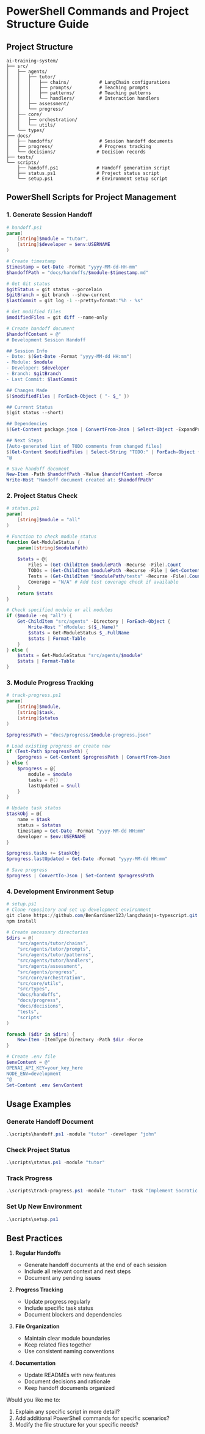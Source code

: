 # PowerShell Commands and Project Structure Guide

## Project Structure
```
ai-training-system/
├── src/
│   ├── agents/
│   │   ├── tutor/
│   │   │   ├── chains/           # LangChain configurations
│   │   │   ├── prompts/          # Teaching prompts
│   │   │   ├── patterns/         # Teaching patterns
│   │   │   └── handlers/         # Interaction handlers
│   │   ├── assessment/
│   │   └── progress/
│   ├── core/
│   │   ├── orchestration/
│   │   └── utils/
│   └── types/
├── docs/
│   ├── handoffs/                 # Session handoff documents
│   ├── progress/                 # Progress tracking
│   └── decisions/               # Decision records
├── tests/
└── scripts/
    ├── handoff.ps1              # Handoff generation script
    ├── status.ps1               # Project status script
    └── setup.ps1                # Environment setup script
```

## PowerShell Scripts for Project Management

### 1. Generate Session Handoff
```powershell
# handoff.ps1
param(
    [string]$module = "tutor",
    [string]$developer = $env:USERNAME
)

# Create timestamp
$timestamp = Get-Date -Format "yyyy-MM-dd-HH-mm"
$handoffPath = "docs/handoffs/$module-$timestamp.md"

# Get Git status
$gitStatus = git status --porcelain
$gitBranch = git branch --show-current
$lastCommit = git log -1 --pretty=format:"%h - %s"

# Get modified files
$modifiedFiles = git diff --name-only

# Create handoff document
$handoffContent = @"
# Development Session Handoff

## Session Info
- Date: $(Get-Date -Format "yyyy-MM-dd HH:mm")
- Module: $module
- Developer: $developer
- Branch: $gitBranch
- Last Commit: $lastCommit

## Changes Made
$($modifiedFiles | ForEach-Object { "- $_" })

## Current Status
$(git status --short)

## Dependencies
$(Get-Content package.json | ConvertFrom-Json | Select-Object -ExpandProperty dependencies | ConvertTo-Json)

## Next Steps
[Auto-generated list of TODO comments from changed files]
$(Get-Content $modifiedFiles | Select-String "TODO:" | ForEach-Object { "- $_" })
"@

# Save handoff document
New-Item -Path $handoffPath -Value $handoffContent -Force
Write-Host "Handoff document created at: $handoffPath"
```

### 2. Project Status Check
```powershell
# status.ps1
param(
    [string]$module = "all"
)

# Function to check module status
function Get-ModuleStatus {
    param([string]$modulePath)
    
    $stats = @{
        Files = (Get-ChildItem $modulePath -Recurse -File).Count
        TODOs = (Get-ChildItem $modulePath -Recurse -File | Get-Content | Select-String "TODO:").Count
        Tests = (Get-ChildItem "$modulePath/tests" -Recurse -File).Count
        Coverage = "N/A" # Add test coverage check if available
    }
    return $stats
}

# Check specified module or all modules
if ($module -eq "all") {
    Get-ChildItem "src/agents" -Directory | ForEach-Object {
        Write-Host "`nModule: $($_.Name)"
        $stats = Get-ModuleStatus $_.FullName
        $stats | Format-Table
    }
} else {
    $stats = Get-ModuleStatus "src/agents/$module"
    $stats | Format-Table
}
```

### 3. Module Progress Tracking
```powershell
# track-progress.ps1
param(
    [string]$module,
    [string]$task,
    [string]$status
)

$progressPath = "docs/progress/$module-progress.json"

# Load existing progress or create new
if (Test-Path $progressPath) {
    $progress = Get-Content $progressPath | ConvertFrom-Json
} else {
    $progress = @{
        module = $module
        tasks = @()
        lastUpdated = $null
    }
}

# Update task status
$taskObj = @{
    name = $task
    status = $status
    timestamp = Get-Date -Format "yyyy-MM-dd HH:mm"
    developer = $env:USERNAME
}

$progress.tasks += $taskObj
$progress.lastUpdated = Get-Date -Format "yyyy-MM-dd HH:mm"

# Save progress
$progress | ConvertTo-Json | Set-Content $progressPath
```

### 4. Development Environment Setup
```powershell
# setup.ps1
# Clone repository and set up development environment
git clone https://github.com/BenGardiner123/langchainjs-typescript.git .
npm install

# Create necessary directories
$dirs = @(
    "src/agents/tutor/chains",
    "src/agents/tutor/prompts",
    "src/agents/tutor/patterns",
    "src/agents/tutor/handlers",
    "src/agents/assessment",
    "src/agents/progress",
    "src/core/orchestration",
    "src/core/utils",
    "src/types",
    "docs/handoffs",
    "docs/progress",
    "docs/decisions",
    "tests",
    "scripts"
)

foreach ($dir in $dirs) {
    New-Item -ItemType Directory -Path $dir -Force
}

# Create .env file
$envContent = @"
OPENAI_API_KEY=your_key_here
NODE_ENV=development
"@
Set-Content .env $envContent
```

## Usage Examples

### Generate Handoff Document
```powershell
.\scripts\handoff.ps1 -module "tutor" -developer "john"
```

### Check Project Status
```powershell
.\scripts\status.ps1 -module "tutor"
```

### Track Progress
```powershell
.\scripts\track-progress.ps1 -module "tutor" -task "Implement Socratic questioning" -status "in-progress"
```

### Set Up New Environment
```powershell
.\scripts\setup.ps1
```

## Best Practices

1. **Regular Handoffs**
   - Generate handoff documents at the end of each session
   - Include all relevant context and next steps
   - Document any pending issues

2. **Progress Tracking**
   - Update progress regularly
   - Include specific task status
   - Document blockers and dependencies

3. **File Organization**
   - Maintain clear module boundaries
   - Keep related files together
   - Use consistent naming conventions

4. **Documentation**
   - Update READMEs with new features
   - Document decisions and rationale
   - Keep handoff documents organized

Would you like me to:
1. Explain any specific script in more detail?
2. Add additional PowerShell commands for specific scenarios?
3. Modify the file structure for your specific needs?
